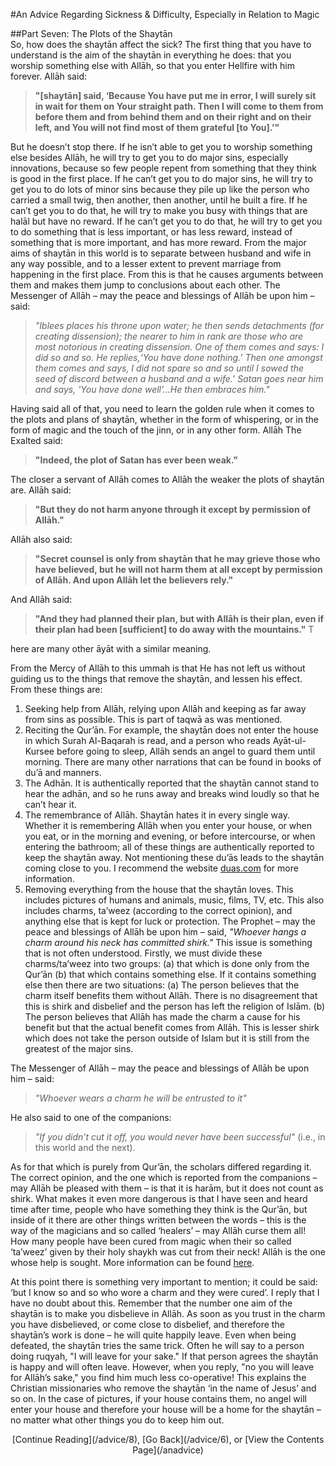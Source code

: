 [title: Advice Part Seven: The Plots of the Shaytān - muhammadtim.com]:/
[menu-locgroup: advice]:/
[path: /advice/7]:/
[alias: /articles/advice/7]:/


#An Advice Regarding Sickness & Difficulty, Especially in Relation to Magic

##Part Seven: The Plots of the Shaytān
<br/>
So, how does the shaytān affect the sick? The first thing that you have to understand is the aim of the shaytān in everything he does: that you worship something else with Allāh, so that you enter Hellfire with him forever. Allāh said:
>**"[shaytān] said, ‘Because You have put me in error, I will surely sit in wait for them on Your straight path. Then I will come to them from before them and from behind them and on their right and on their left, and You will not find most of them grateful [to You].’"**
But he doesn’t stop there. If he isn’t able to get you to worship something else besides Allāh, he will try to get you to do major sins, especially innovations, because so few people repent from something that they think is good in the first place. If he can’t get you to do major sins, he will try to get you to do lots of minor sins because they pile up like the person who carried a small twig, then another, then another, until he built a fire. If he can’t get you to do that, he will try to make you busy with things that are halāl but have no reward. If he can’t get you to do that, he will try to get you to do something that is less important, or has less reward, instead of something that is more important, and has more reward. From the major aims of shaytān in this world is to separate between husband and wife in any way possible, and to a lesser extent to prevent marriage from happening in the first place. From this is that he causes arguments between them and makes them jump to conclusions about each other. The Messenger of Allāh – may the peace and blessings of Allāh be upon him – said:>*"Iblees places his throne upon water; he then sends detachments (for creating dissension); the nearer to him in rank are those who are most notorious in creating dissension. One of them comes and says: I did so and so. He replies,‘You have done nothing.’ Then one amongst them comes and says, I did not spare so and so until I sowed the seed of discord between a husband and a wife.’ Satan goes near him and says, 'You have done well’...He then embraces him."*
Having said all of that, you need to learn the golden rule when it comes to the plots and plans of shaytān, whether in the form of whispering, or in the form of magic and the touch of the jinn, or in any other form. Allāh The Exalted said:
>**"Indeed, the plot of Satan has ever been weak."** 
The closer a servant of Allāh comes to Allāh the weaker the plots of shaytān are. Allāh said:
>**"But they do not harm anyone through it except by permission of Allāh."**
Allāh also said:
>**"Secret counsel is only from shaytān that he may grieve those who have believed, but he will not harm them at all except by permission of Allāh. And upon Allāh let the believers rely."** 
And Allāh said:
>**"And they had planned their plan, but with Allāh is their plan, even if their plan had been [sufficient] to do away with the mountains."** T
here are many other āyāt with a similar meaning.
From the Mercy of Allāh to this ummah is that He has not left us without guiding us to the things that remove the shaytān, and lessen his effect. From these things are:
1. Seeking help from Allāh, relying upon Allāh and keeping as far away from sins as possible. This is part of taqwā as was mentioned.2. Reciting the Qur’ān. For example, the shaytān does not enter the house in which Surah Al-Baqarah is read, and a person who reads Ayāt-ul-Kursee before going to sleep, Allāh sends an angel to guard them until morning. There are many other narrations that can be found in books of du’ā and manners.3. The Adhān. It is authentically reported that the shaytān cannot stand to hear the adhān, and so he runs away and breaks wind loudly so that he can’t hear it.4. The remembrance of Allāh. Shaytān hates it in every single way. Whether it is remembering Allāh when you enter your house, or when you eat, or in the morning and evening, or before intercourse, or when entering the bathroom; all of these things are authentically reported to keep the shaytān away. Not mentioning these du’ās leads to the shaytān coming close to you. I recommend the website [duas.com](http://duas.com) for more information.5. Removing everything from the house that the shaytān loves. This includes pictures of humans and animals, music, films, TV, etc. This also includes charms, ta’weez (according to the correct opinion), and anything else that is kept for luck or protection. The Prophet – may the peace and blessings of Allāh be upon him – said, *"Whoever hangs a charm around his neck has committed shirk."* This issue is something that is not often understood. Firstly, we must divide these charms/ta’weez into two groups:(a) that which is done only from the Qur’ān(b) that which contains something else.If it contains something else then there are two situations:(a) The person believes that the charm itself benefits them without Allāh. There is no disagreement that this is shirk and disbelief and the person has left the religion of Islām.
(b) The person believes that Allāh has made the charm a cause for his benefit but that the actual benefit comes from Allāh. This is lesser shirk which does not take the person outside of Islam but it is still from the greatest of the major sins.
The Messenger of Allāh – may the peace and blessings of Allāh be upon him – said:
>*"Whoever wears a charm he will be entrusted to it"* 

He also said to one of the companions:

>*"If you didn’t cut it off, you would never have been successful"* (i.e., in this world and the next).
As for that which is purely from Qur’ān, the scholars differed regarding it. The correct opinion, and the one which is reported from the companions – may Allāh be pleased with them – is that it is harām, but it does not count as shirk. What makes it even more dangerous is that I have seen and heard time after time, people who have something they think is the Qur’ān, but inside of it there are other things written between the words – this is the way of the magicians and so called ‘healers’ – may Allāh curse them all! How many people have been cured from magic when their so called ‘ta’weez’ given by their holy shaykh was cut from their neck! Allāh is the one whose help is sought. More information can be found [here](/taweez).
At this point there is something very important to mention; it could be said: ‘but I know so and so who wore a charm and they were cured’. I reply that I have no doubt about this. Remember that the number one aim of the shaytān is to make you disbelieve in Allāh. As soon as you trust in the charm you have disbelieved, or come close to disbelief, and therefore the shaytān’s work is done – he will quite happily leave. Even when being defeated, the shaytān tries the same trick. Often he will say to a person doing ruqyah, "I will leave for your sake." If that person agrees the shaytān is happy and will often leave. However, when you reply, "no you will leave for Allāh’s sake," you find him much less co-operative! This explains the Christian missionaries who remove the shaytān ‘in the name of Jesus’ and so on.In the case of pictures, if your house contains them, no angel will enter your house and therefore your house will be a home for the shaytān – no matter what other things you do to keep him out.
<p style="text-align:center">[Continue Reading](/advice/8), [Go Back](/advice/6), or [View the Contents Page](/anadvice)
